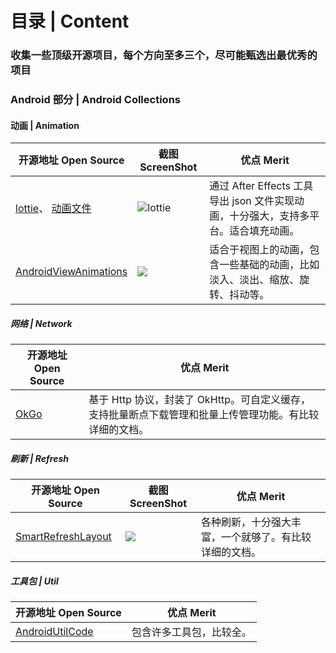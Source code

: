 # 目录 | Content 
### 收集一些顶级开源项目，每个方向至多三个，尽可能甄选出最优秀的项目

### Android 部分 | Android Collections

####  动画 | Animation
|开源地址  Open Source| 截图 ScreenShot |优点 Merit|
|---|---|---|
| [lottie](https://github.com/airbnb/lottie-android)、 [动画文件](https://lottiefiles.com/popular)| ![lottie](https://raw.githubusercontent.com/airbnb/lottie-android/master/gifs/Example4.gif) | 通过 After Effects 工具导出 json 文件实现动画，十分强大，支持多平台。适合填充动画。|
| [ AndroidViewAnimations ](https://github.com/daimajia/AndroidViewAnimations) | ![](https://camo.githubusercontent.com/c41223966bdfed2260dbbabbcbae648e5db542c6/687474703a2f2f7777332e73696e61696d672e636e2f6d773639302f3631306463303334677731656a37356d69327737376732306333306a623471722e676966) | 适合于视图上的动画，包含一些基础的动画，比如淡入、淡出、缩放、旋转、抖动等。 |

#####  网络 | Network
|开源地址  Open Source|优点 Merit|
|---|---|
| [OkGo](https://github.com/jeasonlzy/okhttp-OkGo) | 基于 Http 协议，封装了 OkHttp。可自定义缓存，支持批量断点下载管理和批量上传管理功能。有比较详细的文档。 |

#####  刷新 | Refresh
|开源地址  Open Source| 截图 ScreenShot |优点 Merit|
|---|---|---|
| [SmartRefreshLayout](https://github.com/scwang90/SmartRefreshLayout) | ![](https://github.com/scwang90/SmartRefreshLayout/raw/master/art/gif_FlyRefresh.gif) | 各种刷新，十分强大丰富，一个就够了。有比较详细的文档。 |

#####  工具包 | Util
|开源地址  Open Source |优点 Merit|
|---|---|
| [AndroidUtilCode](https://github.com/Blankj/AndroidUtilCode/blob/master/utilcode/README-CN.md) | 包含许多工具包，比较全。 |
